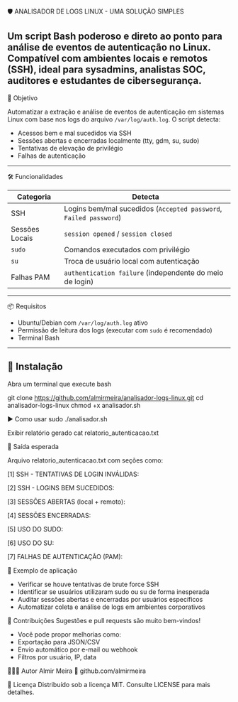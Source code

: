 🛡️ ANALISADOR DE LOGS LINUX - UMA SOLUÇÃO SIMPLES

Um script Bash poderoso e direto ao ponto para análise de eventos de autenticação no Linux. Compatível com ambientes locais e remotos (SSH), ideal para sysadmins, analistas SOC, auditores e estudantes de cibersegurança.
---
🎯 Objetivo

Automatizar a extração e análise de eventos de autenticação em sistemas Linux com base nos logs do arquivo `/var/log/auth.log`. O script detecta:

- Acessos bem e mal sucedidos via SSH
- Sessões abertas e encerradas localmente (tty, gdm, su, sudo)
- Tentativas de elevação de privilégio
- Falhas de autenticação

---

🛠️ Funcionalidades

| Categoria         | Detecta                                                                  |
|-------------------|--------------------------------------------------------------------------|
| SSH               | Logins bem/mal sucedidos (`Accepted password`, `Failed password`)        |
| Sessões Locais    | `session opened` / `session closed`                                      |
| `sudo`            | Comandos executados com privilégio                                       |
| `su`              | Troca de usuário local com autenticação                                  |
| Falhas PAM        | `authentication failure` (independente do meio de login)                 |

---

📦 Requisitos

- Ubuntu/Debian com `/var/log/auth.log` ativo
- Permissão de leitura dos logs (executar com `sudo` é recomendado)
- Terminal Bash

---

## 🚀 Instalação

Abra um terminal que execute bash

git clone https://github.com/almirmeira/analisador-logs-linux.git
cd analisador-logs-linux
chmod +x analisador.sh

▶️ Como usar
sudo ./analisador.sh

Exibir relatório gerado
cat relatorio_autenticacao.txt

📁 Saída esperada

Arquivo relatorio_autenticacao.txt com seções como:

[1] SSH - TENTATIVAS DE LOGIN INVÁLIDAS:

[2] SSH - LOGINS BEM SUCEDIDOS:

[3] SESSÕES ABERTAS (local + remoto):

[4] SESSÕES ENCERRADAS:

[5] USO DO SUDO:

[6] USO DO SU:

[7] FALHAS DE AUTENTICAÇÃO (PAM):

📌 Exemplo de aplicação
- Verificar se houve tentativas de brute force SSH
- Identificar se usuários utilizaram sudo ou su de forma inesperada
- Auditar sessões abertas e encerradas por usuários específicos
- Automatizar coleta e análise de logs em ambientes corporativos

🙌 Contribuições
Sugestões e pull requests são muito bem-vindos!
- Você pode propor melhorias como:
- Exportação para JSON/CSV
- Envio automático por e-mail ou webhook
- Filtros por usuário, IP, data

👨🏽‍💻 Autor
Almir Meira
🔗 github.com/almirmeira

📜 Licença
Distribuído sob a licença MIT. Consulte LICENSE para mais detalhes.
